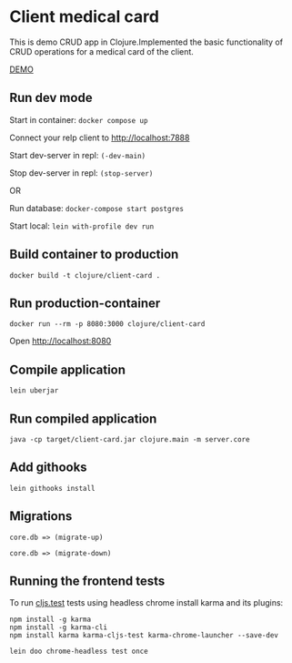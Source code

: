 # Client medical card

This is demo CRUD app in Clojure.Implemented the basic functionality of CRUD operations for a medical card of the client.

[DEMO](https://mysterious-fjord-76492.herokuapp.com/)

## Run dev mode

Start in container: ```docker compose up```

Connect your relp client to [http://localhost:7888](http://localhost:7888)

Start dev-server in repl: ```(-dev-main)```

Stop dev-server in repl: ```(stop-server)```

OR

Run database: ```docker-compose start postgres```

Start local: ```lein with-profile dev run```

## Build container to production

```docker build -t clojure/client-card . ```

## Run production-container

```docker run --rm -p 8080:3000 clojure/client-card```

Open [http://localhost:8080](http://localhost:8080)


## Compile application

```lein uberjar```

## Run compiled application

```java -cp target/client-card.jar clojure.main -m server.core```

## Add githooks

```lein githooks install```

## Migrations

```core.db => (migrate-up)```

```core.db => (migrate-down)```

## Running the frontend tests
To run [cljs.test](https://github.com/clojure/clojurescript/blob/master/src/main/cljs/cljs/test.cljs) tests using headless chrome install karma and its plugins:

```
npm install -g karma
npm install -g karma-cli
npm install karma karma-cljs-test karma-chrome-launcher --save-dev

lein doo chrome-headless test once
```